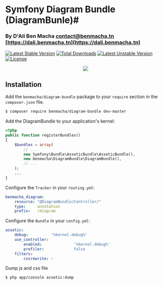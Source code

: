 # Symfony Diagram Bundle (DiagramBunle)#
### By D'Ali Ben Macha <contact@benmacha.tn> [https://dali.benmacha.tn](https://dali.benmacha.tn) ###


[![Latest Stable Version](https://poser.pugx.org/benmacha/diagram-bundle/version)](https://packagist.org/packages/benmacha/diagram-bundle) [![Total Downloads](https://poser.pugx.org/benmacha/diagram-bundle/downloads)](https://packagist.org/packages/benmacha/mousetracker) [![Latest Unstable Version](https://poser.pugx.org/benmacha/diagram-bundle/v/unstable)](//packagist.org/packages/benmacha/diagram-bundle) [![License](https://poser.pugx.org/benmacha/diagram-bundle/license)](https://packagist.org/packages/benmacha/diagram-bundle) 


<p align="center"><a href="https://dali.benmacha.tn" target="_blank">
    <img src="https://server.benmacha.tn/uploads/DiagramBundle.png">
</a></p>

## Installation ##

Add the `benmacha/diagram-bundle` package to your `require` section in the `composer.json` file.

``` bash
$ composer require benmacha/diagram-bundle dev-master
```


Add the DiagramBundle to your application's kernel:

``` php
<?php
public function registerBundles()
{
    $bundles = array(
        // ...
        new Symfony\Bundle\AsseticBundle\AsseticBundle(),
        new benmacha\DiagramBundle\DiagramBundle(),
        // ...
    );
    ...
}
```

Configure the `Tracker` in your `routing.yml`:

``` yaml
benmacha_diagram:
    resource: "@DiagramBundle/Controller/"
    type:     annotation
    prefix:   /diagram
```

Configure the `Bundle` in your `config.yml`:

``` yaml
assetic:
    debug:          '%kernel.debug%'
    use_controller:
        enabled:              '%kernel.debug%'
        profiler:             false
    filters:
        cssrewrite: ~
```

Dump js and css file

``` bash
$ php app/console assetic:dump
```

